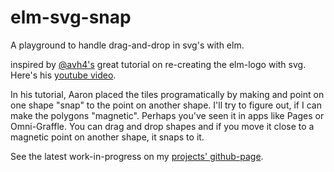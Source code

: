 # elm-svg-snap

A playground to handle drag-and-drop in svg's with elm.

inspired by [@avh4's](https://twitter.com/avh4) great tutorial on re-creating the elm-logo with svg.
Here's his [youtube video](https://www.youtube.com/watch?v=eMxwECIC7mc).

In his tutorial, Aaron placed the tiles programatically by making and point on one shape "snap" to the point on another shape. 
I'll try to figure out, if I can make the polygons "magnetic". Perhaps you've seen it in apps like Pages or Omni-Graffle.
You can drag and drop shapes and if you move it close to a magnetic point on another shape, it snaps to it.

See the latest work-in-progress on my [projects' github-page](http://flowi.github.io/elm-svg-snap).
